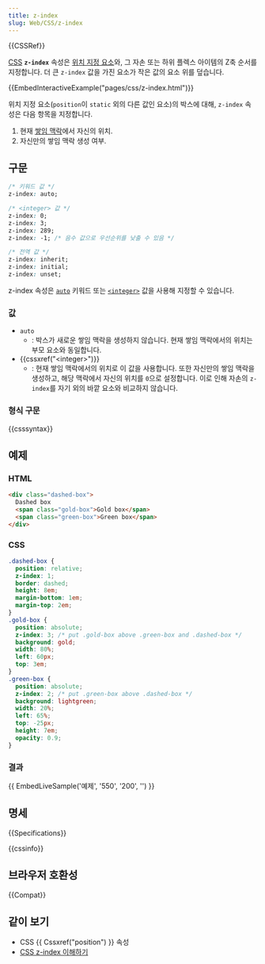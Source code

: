 ```yaml
---
title: z-index
slug: Web/CSS/z-index
---
```


{{CSSRef}}

[CSS](/ko/docs/Web/CSS) **`z-index`** 속성은 [위치 지정 요소](/ko/docs/Web/CSS/position)와, 그 자손 또는 하위 플렉스 아이템의 Z축 순서를 지정합니다. 더 큰 `z-index` 값을 가진 요소가 작은 값의 요소 위를 덮습니다.

{{EmbedInteractiveExample("pages/css/z-index.html")}}

위치 지정 요소(`position`이 `static` 외의 다른 값인 요소)의 박스에 대해, `z-index` 속성은 다음 항목을 지정합니다.

1. 현재 [쌓임 맥락](/ko/docs/Web/CSS/Understanding_z-index/The_stacking_context)에서 자신의 위치.
2. 자신만의 쌓임 맥락 생성 여부.

## 구문

```css
/* 키워드 값 */
z-index: auto;

/* <integer> 값 */
z-index: 0;
z-index: 3;
z-index: 289;
z-index: -1; /* 음수 값으로 우선순위를 낮출 수 있음 */

/* 전역 값 */
z-index: inherit;
z-index: initial;
z-index: unset;
```

z-index 속성은 [`auto`](#auto) 키워드 또는 [`<integer>`](#integer) 값을 사용해 지정할 수 있습니다.

### 값

- `auto`
  - : 박스가 새로운 쌓임 맥락을 생성하지 않습니다. 현재 쌓임 맥락에서의 위치는 부모 요소와 동일합니다.
- {{cssxref("&lt;integer&gt;")}}
  - : 현재 쌓임 맥락에서의 위치로 이 값을 사용합니다. 또한 자신만의 쌓임 맥락을 생성하고, 해당 맥락에서 자신의 위치를 `0`으로 설정합니다. 이로 인해 자손의 `z-index`를 자기 외의 바깥 요소와 비교하지 않습니다.

### 형식 구문

{{csssyntax}}

## 예제

### HTML

```html
<div class="dashed-box">
  Dashed box
  <span class="gold-box">Gold box</span>
  <span class="green-box">Green box</span>
</div>
```

### CSS

```css
.dashed-box {
  position: relative;
  z-index: 1;
  border: dashed;
  height: 8em;
  margin-bottom: 1em;
  margin-top: 2em;
}
.gold-box {
  position: absolute;
  z-index: 3; /* put .gold-box above .green-box and .dashed-box */
  background: gold;
  width: 80%;
  left: 60px;
  top: 3em;
}
.green-box {
  position: absolute;
  z-index: 2; /* put .green-box above .dashed-box */
  background: lightgreen;
  width: 20%;
  left: 65%;
  top: -25px;
  height: 7em;
  opacity: 0.9;
}
```

### 결과

{{ EmbedLiveSample('예제', '550', '200', '') }}

## 명세

{{Specifications}}

{{cssinfo}}

## 브라우저 호환성

{{Compat}}

## 같이 보기

- CSS {{ Cssxref("position") }} 속성
- [CSS z-index 이해하기](/ko/docs/Web/CSS/Understanding_z-index)
